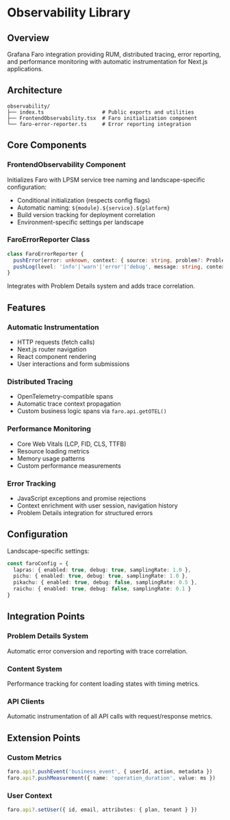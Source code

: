 # Observability Library

## Overview

Grafana Faro integration providing RUM, distributed tracing, error reporting, and performance monitoring with automatic instrumentation for Next.js applications.

## Architecture

```
observability/
├── index.ts                   # Public exports and utilities
├── FrontendObservability.tsx  # Faro initialization component
└── faro-error-reporter.ts     # Error reporting integration
```

## Core Components

### FrontendObservability Component

Initializes Faro with LPSM service tree naming and landscape-specific configuration:

- Conditional initialization (respects config flags)
- Automatic naming: `${module}.${service}.${platform}`
- Build version tracking for deployment correlation
- Environment-specific settings per landscape

### FaroErrorReporter Class

```typescript
class FaroErrorReporter {
  pushError(error: unknown, context: { source: string, problem?: Problem }): void
  pushLog(level: 'info'|'warn'|'error'|'debug', message: string, context?: Record<string, any>): void
}
```

Integrates with Problem Details system and adds trace correlation.

## Features

### Automatic Instrumentation
- HTTP requests (fetch calls)
- Next.js router navigation
- React component rendering
- User interactions and form submissions

### Distributed Tracing
- OpenTelemetry-compatible spans
- Automatic trace context propagation
- Custom business logic spans via `faro.api.getOTEL()`

### Performance Monitoring
- Core Web Vitals (LCP, FID, CLS, TTFB)
- Resource loading metrics
- Memory usage patterns
- Custom performance measurements

### Error Tracking
- JavaScript exceptions and promise rejections
- Context enrichment with user session, navigation history
- Problem Details integration for structured errors

## Configuration

Landscape-specific settings:

```typescript
const faroConfig = {
  lapras: { enabled: true, debug: true, samplingRate: 1.0 },
  pichu: { enabled: true, debug: true, samplingRate: 1.0 },
  pikachu: { enabled: true, debug: false, samplingRate: 0.5 },
  raichu: { enabled: true, debug: false, samplingRate: 0.1 }
}
```

## Integration Points

### Problem Details System
Automatic error conversion and reporting with trace correlation.

### Content System
Performance tracking for content loading states with timing metrics.

### API Clients
Automatic instrumentation of all API calls with request/response metrics.

## Extension Points

### Custom Metrics
```typescript
faro.api?.pushEvent('business_event', { userId, action, metadata })
faro.api?.pushMeasurement({ name: 'operation_duration', value: ms })
```

### User Context
```typescript
faro.api?.setUser({ id, email, attributes: { plan, tenant } })
```
